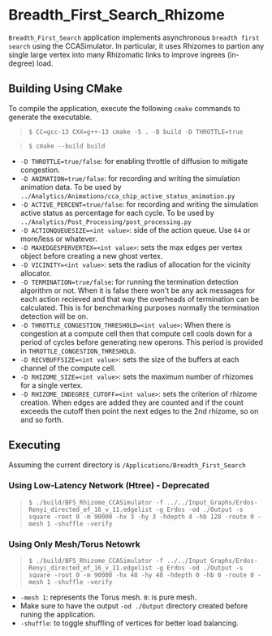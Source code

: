 # Breadth_First_Search_Rhizome
`Breadth_First_Search` application implements asynchronous `breadth first search` using the CCASimulator. In particular, it uses Rhizomes to partion any single large vertex into many Rhizomatic links to improve ingrees (in-degree) load.

## Building Using CMake
To compile the application, execute the following `cmake` commands to generate the executable.
> `$ CC=gcc-13 CXX=g++-13 cmake -S . -B build -D THROTTLE=true`

> `$ cmake --build build`

- `-D THROTTLE=true/false`: for enabling throttle of diffusion to mitigate congestion.
- `-D ANIMATION=true/false`: for recording and writing the simulation animation data. To be used by `../Analytics/Animations/cca_chip_active_status_animation.py`
- `-D ACTIVE_PERCENT=true/false`: for recording and writing the simulation active status as percentage for each cycle. To be used by `../Analytics/Post_Processing/post_processing.py`
- `-D ACTIONQUEUESIZE=<int value>`: side of the action queue. Use `64` or more/less or whatever.
- `-D MAXEDGESPERVERTEX=<int value>`: sets the max edges per vertex object before creating a new ghost vertex.
- `-D VICINITY=<int value>`: sets the radius of allocation for the vicinity allocator.
- `-D TERMINATION=true/false`: for running the termination detection algorithm or not. When it is false there won't be any ack messages for each action recieved and that way the overheads of termination can be calculated. This is for benchmarking purposes normally the termination detection will be on.
- `-D THROTTLE_CONGESTION_THRESHOLD=<int value>`: When there is congestion at a compute cell then that compute cell cools down for a period of cycles before generating new operons. This period is provided in `THROTTLE_CONGESTION_THRESHOLD`.
- `-D RECVBUFFSIZE=<int value>`: sets the size of the buffers at each channel of the compute cell.
- `-D RHIZOME_SIZE=<int value>`: sets the maximum number of rhizomes for a single vertex.
- `-D RHIZOME_INDEGREE_CUTOFF=<int value>`: sets the criterion of rhizome creation. When edges are added they are counted and if the count exceeds the cutoff then point the next edges to the 2nd rhizome, so on and so forth.


## Executing
Assuming the current directory is `/Applications/Breadth_First_Search`
### Using Low-Latency Network (Htree) - Deprecated
> `$ ./build/BFS_Rhizome_CCASimulator -f ../../Input_Graphs/Erdos-Renyi_directed_ef_16_v_11.edgelist -g Erdos -od ./Output -s square -root 0 -m 90000 -hx 3 -hy 3 -hdepth 4 -hb 128 -route 0 -mesh 1 -shuffle -verify`

### Using Only Mesh/Torus Netowrk
> `$ ./build/BFS_Rhizome_CCASimulator -f ../../Input_Graphs/Erdos-Renyi_directed_ef_16_v_11.edgelist -g Erdos -od ./Output -s square -root 0 -m 90000 -hx 48 -hy 48 -hdepth 0 -hb 0 -route 0 -mesh 1 -shuffle -verify`

- `-mesh 1`: represents the Torus mesh. `0`: is pure mesh.
- Make sure to have the output `-od ./Output` directory created before runing the application.
- `-shuffle`: to toggle shuffling of vertices for better load balancing.
